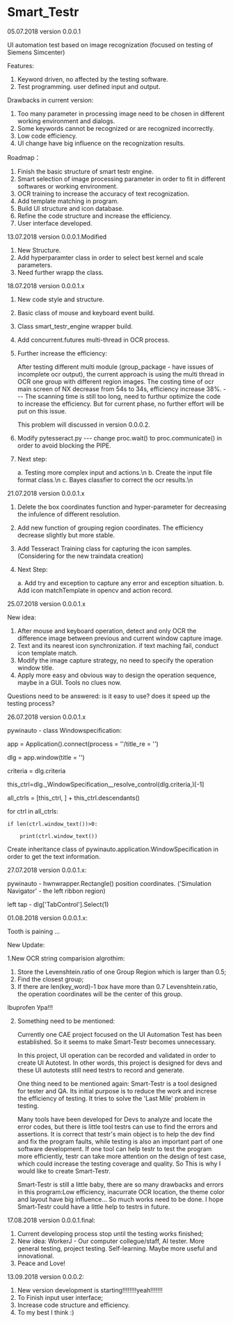 # Smart_Testr

05.07.2018 version 0.0.0.1

UI automation test based on image recognization (focused on testing of Siemens Simcenter)

Features:
1. Keyword driven, no affected by the testing software.
2. Test programming. user defined input and output.

Drawbacks in current version:
1. Too many parameter in processing image need to be chosen in different working environment and dialogs.
2. Some keywords cannot be recognized or are recognized incorrectly.
3. Low code efficiency.
4. UI change have big influence on the recognization results.

Roadmap：
1. Finish the basic structure of smart testr engine. 
2. Smart selection of image processing parameter in order to fit in different softwares or working environment.
3. OCR training to increase the accuracy of text recognization.
4. Add template matching in program.
5. Build UI structure and icon database.
6. Refine the code structure and increase the efficiency.
7. User interface developed.

13.07.2018 version 0.0.0.1.Modified

1. New Structure.
2. Add hyperparamter class in order to select best kernel and scale parameters.
3. Need further wrapp the class.

18.07.2018 version 0.0.0.1.x

1. New code style and structure.
2. Basic class of mouse and keyboard event build.
2. Class smart_testr_engine wrapper build.
3. Add concurrent.futures multi-thread in OCR process.
4. Further increase the efficiency:
   
   After testing different multi module (group_package - have issues of incomplete ocr output), 
   the current approach is using the multi thread in OCR one group with different region images. The costing time of ocr main screen of    NX decrease from 54s to 34s, efficiency increase 38%. --- The scanning time is still too long, need to furthur optimize the code to      increase the efficiency. But for current phase, no further effort will be put on this issue. 
   
   This problem will discussed in version 0.0.0.2.
  
 5. Modify pytesseract.py --- change proc.wait() to proc.communicate() in order to avoid blocking the PIPE.
 
 6. Next step:
    
    a. Testing more complex input and actions.\n
    b. Create the input file format class.\n
    c. Bayes classfier to correct the ocr results.\n
    
21.07.2018 version 0.0.0.1.x

1. Delete the box coordinates function and hyper-parameter for decreasing the infulence of different resolution.
2. Add new function of grouping region coordinates. The efficiency decrease slightly but more stable.
3. Add Tesseract Training class for capturing the icon samples. (Considering for the new traindata creation)

4. Next Step:

    a. Add try and exception to capture any error and exception situation.
    b. Add icon matchTemplate in opencv and action record.
    
25.07.2018 version 0.0.0.1.x

New idea:

1. After mouse and keyboard operation, detect and only OCR the difference image between previous and current window capture image.
2. Text and its nearest icon synchronization. if text maching fail, conduct icon template match.
3. Modify the image capture strategy, no need to specify the operation window title.
4. Apply more easy and obvious way to design the operation sequence, maybe in a GUI. Tools no clues now.

Questions need to be answered: is it easy to use? does it speed up the testing process?
    
26.07.2018 version 0.0.0.1.x

pywinauto - class Windowspecification: 

app =  Application().connect(process = ''/title_re = '')

dlg = app.window(title = '')

criteria = dlg.criteria

this_ctrl=dlg._WindowSpecification__resolve_control(dlg.criteria,)[-1]

all_ctrls = [this_ctrl, ] + this_ctrl.descendants()

for ctrl in all_ctrls:
    
    if len(ctrl.window_text())>0:
    
        print(ctrl.window_text())

Create inheritance class of pywinauto.application.WindowSpecification in order to get the text information.


27.07.2018 version 0.0.0.1.x:

pywinauto - hwnwrapper.Rectangle() position coordinates. ('Simulation Navigator' - the left ribbon region)

left tap - dlg['TabControl'].Select(1)

01.08.2018 version 0.0.0.1.x:

Tooth is paining ...

New Update:

1.New OCR string comparision algrothim:
   
   1. Store the Levenshtein.ratio of one Group Region which is larger than 0.5;
   2. Find the closest group;
   3. If there are len(key_word)-1 box have more than 0.7 Levenshtein.ratio, the operation coordinates will be the center of this group.

Ibuprofen Ура!!!

2. Something need to be mentioned:

   Currently one CAE project focused on the UI Automation Test has been established. So it seems to make Smart-Testr becomes unnecessary. 
   
   In this project, UI operation can be recorded and validated in order to create UI Autotest. In other words, this project is designed for devs and these UI autotests still need testrs to record and generate.
   
   One thing need to be mentioned again: Smart-Testr is a tool designed for tester and QA. Its initial purpose is to reduce the work and increse the efficiency of testing. It tries to solve the 'Last Mile' problem in testing.
   
   Many tools have been developed for Devs to analyze and locate the error codes, but there is little tool testrs can use to find the errors and assertions. It is correct that testr's main object is to help the dev find and fix the program faults, while testing is also an important part of one software development. If one tool can help testr to test the program more efficiently, testr can take more attention on the design of test case, which could increase the testing coverage and quality. So This is why I would like to create Smart-Testr.
   
   Smart-Testr is still a little baby, there are so many drawbacks and errors in this program:Low efficiency, inacurrate OCR location, the theme color and layout have big influence... So much works need to be done. I hope Smart-Testr could have a little help to testrs in future.
   
17.08.2018 version 0.0.0.1.final:

1. Current developing process stop until the testing works finished;
2. New idea: WorkerJ - Our computer collegue/staff, AI tester. More general testing, project testing. Self-learning. Maybe more useful and innovational.
3. Peace and Love!
   
 13.09.2018 version 0.0.0.2:

1. New version development is starting!!!!!!!!yeah!!!!!!!
2. To Finish input user interface;
3. Increase code structure and efficiency.
4. To my best I think :)  
   
   
        
